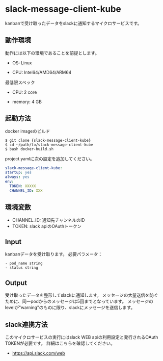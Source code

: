 # slack-message-client-kube
kanbanで受け取ったデータをslackに通知するマイクロサービスです。

## 動作環境
動作には以下の環境であることを前提とします。

- OS: Linux
  
- CPU: Intel64/AMD64/ARM64

最低限スペック  
- CPU: 2 core  
  
- memory: 4 GB

## 起動方法
docker imageのビルド
```
$ git clone {slack-message-client-kube}
$ cd ~/path/to/slack-message-client-kube
$ bash docker-build.sh
```

project.yamlに次の設定を追加してください。
```yaml
slack-message-client-kube:
startup: yes
always: yes
env:
  TOKEN: XXXXX
  CHANNEL_ID: XXX
```
  

## 環境変数
- CHANNEL_ID: 通知先チャンネルのID
- TOKEN: slack apiのOAuthトークン

## Input  
kanbanデータを受け取ります。
必要パラメータ：
```
- pod_name string
- status string
```
  
## Output  
受け取ったデータを整形してslackに通知します。
メッセージの大量送信を防ぐために、同一podからのメッセージは5回までとなっています。
メッセージのlevelが"warning"のものに限り、slackにメッセージを送信します。

## slack連携方法
このマイクロサービスの実行にはslack WEB apiの利用設定と発行されるOAuth TOKENが必要です。
詳細はこちらを確認してください。
- https://api.slack.com/web